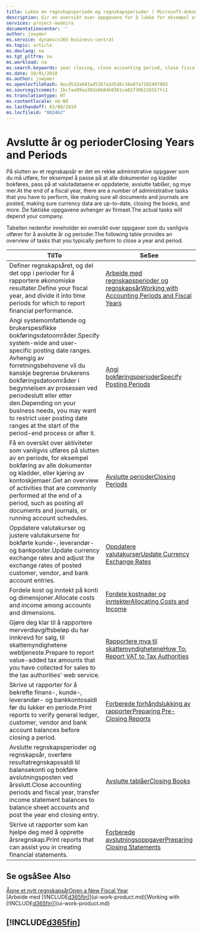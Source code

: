 ```yaml
---
title: Lukke en regnskapsperiode og regnskapsperioder | Microsoft-dokumentasjon
description: Gir en oversikt over oppgavene for å lukke for eksempel et regnskapsår eller en regnskapsperiode og sørge for at dokumenter og kladder er bokført, og for å kontrollere banksaldoer.
services: project-madeira
documentationcenter: ''
author: jswymer
ms.service: dynamics365-business-central
ms.topic: article
ms.devlang: na
ms.tgt_pltfrm: na
ms.workload: na
ms.search.keywords: year closing, close accounting period, close fiscal year, bank account detailed trial balance
ms.date: 10/01/2018
ms.author: jswymer
ms.openlocfilehash: 8ecd532a043ad53b7a1d5d6c38e87a7102407003
ms.sourcegitcommit: 1bcfaa99ea302e6b84b8361ca02730b135557fc1
ms.translationtype: HT
ms.contentlocale: nb-NO
ms.lasthandoff: 03/08/2019
ms.locfileid: "802462"
---
```

# <a name="closing-years-and-periods"></a><span data-ttu-id="dadb0-103">Avslutte år og perioder</span><span class="sxs-lookup"><span data-stu-id="dadb0-103">Closing Years and Periods</span></span>
<span data-ttu-id="dadb0-104">På slutten av et regnskapsår er det en rekke administrative oppgaver som du må utføre, for eksempel å passe på at alle dokumenter og kladder bokføres, pass på at valutadataene er oppdaterte, avslutte tablåer, og mye mer.</span><span class="sxs-lookup"><span data-stu-id="dadb0-104">At the end of a fiscal year, there are a number of administrative tasks that you have to perform, like making sure all documents and journals are posted, making sure currency data are up-to-date, closing the books, and more.</span></span> <span data-ttu-id="dadb0-105">De faktiske oppgavene avhenger av firmaet.</span><span class="sxs-lookup"><span data-stu-id="dadb0-105">The actual tasks will depend your company.</span></span>

<span data-ttu-id="dadb0-106">Tabellen nedenfor inneholder en oversikt over oppgaver som du vanligvis utfører for å avslutte år og perioder.</span><span class="sxs-lookup"><span data-stu-id="dadb0-106">The following table provides an overview of tasks that you typically perform to close a year and period.</span></span>

| <span data-ttu-id="dadb0-107">Til</span><span class="sxs-lookup"><span data-stu-id="dadb0-107">To</span></span> | <span data-ttu-id="dadb0-108">Se</span><span class="sxs-lookup"><span data-stu-id="dadb0-108">See</span></span> |
| --- | --- |
| <span data-ttu-id="dadb0-109">Definer regnskapsåret, og del det opp i perioder for å rapportere økonomiske resultater.</span><span class="sxs-lookup"><span data-stu-id="dadb0-109">Define your fiscal year, and divide it into time periods for which to report financial performance.</span></span> | [<span data-ttu-id="dadb0-110">Arbeide med regnskapsperioder og regnskapsår</span><span class="sxs-lookup"><span data-stu-id="dadb0-110">Working with Accounting Periods and Fiscal Years</span></span>](finance-accounting-periods-and-fiscal-years.md)|
| <span data-ttu-id="dadb0-111">Angi systemomfattende og brukerspesifikke bokføringsdatoområder.</span><span class="sxs-lookup"><span data-stu-id="dadb0-111">Specify system-wide and user-specific posting date ranges.</span></span> <span data-ttu-id="dadb0-112">Avhengig av forretningsbehovene vil du kanskje begrense brukerens bokføringsdatoområder i begynnelsen av prosessen ved periodeslutt eller etter den.</span><span class="sxs-lookup"><span data-stu-id="dadb0-112">Depending on your business needs, you may want to restrict user posting date ranges at the start of the period-end process or after it.</span></span> |[<span data-ttu-id="dadb0-113">Angi bokføringsperioder</span><span class="sxs-lookup"><span data-stu-id="dadb0-113">Specify Posting Periods</span></span>](finance-how-specify-posting-periods.md) |
| <span data-ttu-id="dadb0-114">Få en oversikt over aktiviteter som vanligvis utføres på slutten av en periode, for eksempel bokføring av alle dokumenter og kladder, eller kjøring av kontoskjemaer.</span><span class="sxs-lookup"><span data-stu-id="dadb0-114">Get an overview of activities that are commonly performed at the end of a period, such as posting all documents and journals, or running account schedules.</span></span> |[<span data-ttu-id="dadb0-115">Avslutte perioder</span><span class="sxs-lookup"><span data-stu-id="dadb0-115">Closing Periods</span></span>](year-how-complete-period-end-processes.md) |
| <span data-ttu-id="dadb0-116">Oppdatere valutakurser og justere valutakursene for bokførte kunde-, leverandør- og bankposter.</span><span class="sxs-lookup"><span data-stu-id="dadb0-116">Update currency exchange rates and adjust the exchange rates of posted customer, vendor, and bank account entries.</span></span> |[<span data-ttu-id="dadb0-117">Oppdatere valutakurser</span><span class="sxs-lookup"><span data-stu-id="dadb0-117">Update Currency Exchange Rates</span></span>](finance-how-update-currencies.md) |
| <span data-ttu-id="dadb0-118">Fordele kost og inntekt på konti og dimensjoner.</span><span class="sxs-lookup"><span data-stu-id="dadb0-118">Allocate costs and income among accounts and dimensions.</span></span> |[<span data-ttu-id="dadb0-119">Fordele kostnader og inntekter</span><span class="sxs-lookup"><span data-stu-id="dadb0-119">Allocating Costs and Income</span></span>](year-allocate-costs-income.md) |
| <span data-ttu-id="dadb0-120">Gjøre deg klar til å rapportere merverdiavgiftsbeløp du har innkrevd for salg, til skattemyndighetene webtjeneste.</span><span class="sxs-lookup"><span data-stu-id="dadb0-120">Prepare to report value-added tax amounts that you have collected for sales to the tax authorities' web service.</span></span> |[<span data-ttu-id="dadb0-121">Rapportere mva til skattemyndighetene</span><span class="sxs-lookup"><span data-stu-id="dadb0-121">How To: Report VAT to Tax Authorities</span></span>](finance-how-report-vat.md)|
| <span data-ttu-id="dadb0-122">Skrive ut rapporter for å bekrefte finans-, kunde-, leverandør- og bankkontosaldi før du lukker en periode.</span><span class="sxs-lookup"><span data-stu-id="dadb0-122">Print reports to verify general ledger, customer, vendor and bank account balances before closing a period.</span></span> |[<span data-ttu-id="dadb0-123">Forberede forhåndslukking av rapporter</span><span class="sxs-lookup"><span data-stu-id="dadb0-123">Preparing Pre-Closing Reports</span></span>](year-prepare-preclose-reports.md) |
| <span data-ttu-id="dadb0-124">Avslutte regnskapsperioder og regnskapsår, overføre resultatregnskapssaldi til balansekonti og bokføre avslutningsposten ved årsslutt.</span><span class="sxs-lookup"><span data-stu-id="dadb0-124">Close accounting periods and fiscal year, transfer income statement balances to balance sheet accounts and post the year end closing entry.</span></span> |[<span data-ttu-id="dadb0-125">Avslutte tablåer</span><span class="sxs-lookup"><span data-stu-id="dadb0-125">Closing Books</span></span>](year-close-books.md) |
| <span data-ttu-id="dadb0-126">Skrive ut rapporter som kan hjelpe deg med å opprette årsregnskap.</span><span class="sxs-lookup"><span data-stu-id="dadb0-126">Print reports that can assist you in creating financial statements.</span></span> |[<span data-ttu-id="dadb0-127">Forberede avslutningsoppgaver</span><span class="sxs-lookup"><span data-stu-id="dadb0-127">Preparing Closing Statements</span></span>](year-prepare-close-statement.md) |

## <a name="see-also"></a><span data-ttu-id="dadb0-128">Se også</span><span class="sxs-lookup"><span data-stu-id="dadb0-128">See Also</span></span>
[<span data-ttu-id="dadb0-129">Åpne et nytt regnskapsår</span><span class="sxs-lookup"><span data-stu-id="dadb0-129">Open a New Fiscal Year</span></span>](finance-how-open-new-fiscal-year.md)  
<span data-ttu-id="dadb0-130">[Arbeide med [!INCLUDE[d365fin](includes/d365fin_md.md)]](ui-work-product.md)</span><span class="sxs-lookup"><span data-stu-id="dadb0-130">[Working with [!INCLUDE[d365fin](includes/d365fin_md.md)]](ui-work-product.md)</span></span>

## [!INCLUDE[d365fin](includes/free_trial_md.md)]  
 

